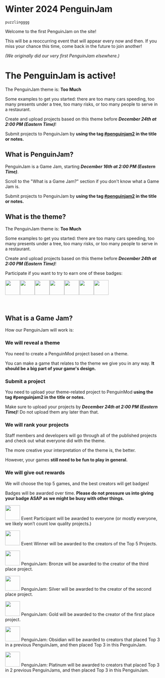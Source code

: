 # Winter 2024 PenguinJam

<!-- Try not to touch the ```host or ```collab sections, they are direct user links -->
<!-- You should translate ```warning sections though. -->
```host
puzzlingggg
```

Welcome to the first PenguinJam on the site!

This will be a reoccurring event that will appear every now and then. If you miss your chance this time, come back in the future to join another!

*(We originally did our very first PenguinJam elsewhere.)*

# The PenguinJam is active!
The PenguinJam theme is:
**Too Much**

Some examples to get you started: there are too many cars speeding, too many presents under a tree, too many risks, or too many people to serve in a restaurant.

Create and upload projects based on this theme before ***December 24th at 2:00 PM (Eastern Time)***!

Submit projects to PenguinJam by **using the tag [#penguinjam2](/search?q=%23penguinjam2) in the title or notes.**

## What is PenguinJam?
PenguinJam is a Game Jam, starting ***December 16th at 2:00 PM (Eastern Time)***.

Scroll to the "What is a Game Jam?" section if you don't know what a Game Jam is.

Submit projects to PenguinJam by **using the tag [#penguinjam2](/search?q=%23penguinjam2) in the title or notes.**

## What is the theme?
The PenguinJam theme is:
**Too Much**

Some examples to get you started: there are too many cars speeding, too many presents under a tree, too many risks, or too many people to serve in a restaurant.

Create and upload projects based on this theme before ***December 24th at 2:00 PM (Eastern Time)***!

Participate if you want to try to earn one of these badges:
<div style="display:flex;flex-direction:row">
    <img src="https://penguinmod.com/badges/participant.png" width="48"></img>
    <img src="https://penguinmod.com/badges/eventwinner.png" width="48"></img>
    <img src="https://penguinmod.com/badges/penguinjambronze.png" width="48"></img>
    <img src="https://penguinmod.com/badges/penguinjamsilver.png" width="48"></img>
    <img src="https://penguinmod.com/badges/penguinjamgold.png" width="48"></img>
    <img src="https://penguinmod.com/badges/penguinjamobsidian.png" width="48"></img>
    <img src="https://penguinmod.com/badges/penguinjamplatinum.png" width="48"></img>
</div>
<br></br>

## What is a Game Jam?
How our PenguinJam will work is:

### We will reveal a theme
You need to create a PenguinMod project based on a theme.

You can make a game that relates to the theme we give you in any way. **It should be a big part of your game's design.**

### Submit a project
You need to upload your theme-related project to PenguinMod **using the tag #penguinjam2 in the title or notes.**

Make sure to upload your projects by ***December 24th at 2:00 PM (Eastern Time)***! Do not upload them any later than that.

### We will rank your projects
Staff members and developers will go through all of the published projects and check out what everyone did with the theme.

The more creative your interpretation of the theme is, the better.

However, your games **still need to be fun to play in general.**

### We will give out rewards
We will choose the top 5 games, and the best creators will get badges!

Badges will be awarded over time. **Please do not pressure us into giving your badge ASAP as we might be busy with other things.**

<img src="https://penguinmod.com/badges/participant.png" width="48"></img>
Event Participant will be awarded to everyone (or mostly everyone, we likely won’t count low quality projects.)

<img src="https://penguinmod.com/badges/eventwinner.png" width="48"></img>
Event Winner will be awarded to the creators of the Top 5 Projects.

<img src="https://penguinmod.com/badges/penguinjambronze.png" width="48"></img>
PenguinJam: Bronze will be awarded to the creator of the third place project.

<img src="https://penguinmod.com/badges/penguinjamsilver.png" width="48"></img>
PenguinJam: Silver will be awarded to the creator of the second place project.

<img src="https://penguinmod.com/badges/penguinjamgold.png" width="48"></img>
PenguinJam: Gold will be awarded to the creator of the first place project.

<img src="https://penguinmod.com/badges/penguinjamobsidian.png" width="48"></img>
PenguinJam: Obsidian will be awarded to creators that placed Top 3 in a previous PenguinJam, and then placed Top 3 in this PenguinJam.

<img src="https://penguinmod.com/badges/penguinjamplatinum.png" width="48"></img>
PenguinJam: Platinum will be awarded to creators that placed Top 3 in 2 previous PenguinJams, and then placed Top 3 in this PenguinJam.
